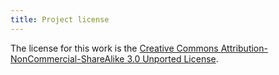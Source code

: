 ```yaml
---
title: Project license
---
```


The license for this work is the [Creative Commons Attribution-NonCommercial-ShareAlike 3.0 Unported License](https://creativecommons.org/licenses/by-nc-sa/3.0).
